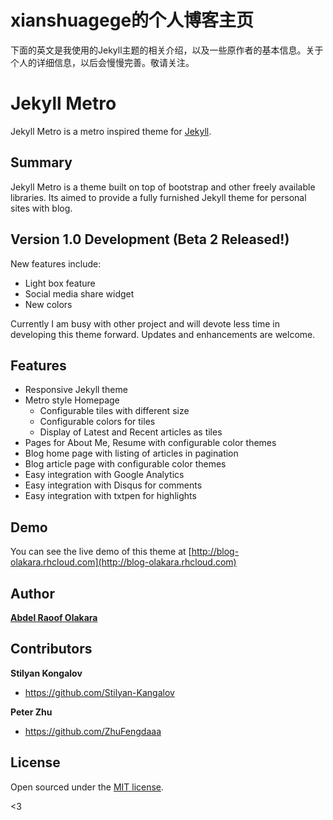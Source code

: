 # xianshuagege的个人博客主页
下面的英文是我使用的Jekyll主题的相关介绍，以及一些原作者的基本信息。关于个人的详细信息，以后会慢慢完善。敬请关注。



# Jekyll Metro

Jekyll Metro is a metro inspired theme for [Jekyll](http://jekyllrb.com).

## Summary

Jekyll Metro is a theme built on top of bootstrap and other freely available libraries. Its aimed to provide a fully furnished Jekyll theme for personal sites with blog. 

## Version 1.0 Development (Beta 2 Released!)

New features include:
- Light box feature
- Social media share widget
- New colors

Currently I am busy with other project and will devote less time in developing this theme forward. Updates and enhancements are welcome.


## Features

- Responsive Jekyll theme
- Metro style Homepage
  - Configurable tiles with different size
  - Configurable colors for tiles
  - Display of Latest and Recent articles as tiles
- Pages for About Me, Resume with configurable color themes
- Blog home page with listing of articles in pagination
- Blog article page with configurable color themes
- Easy integration with Google Analytics
- Easy integration with Disqus for comments
- Easy integration with txtpen for highlights

## Demo

You can see the live demo of this theme at [http://blog-olakara.rhcloud.com](http://blog-olakara.rhcloud.com)

## Author

**[Abdel Raoof Olakara](http://abdelraoof.com)**


## Contributors

**Stilyan Kongalov**
- <https://github.com/Stilyan-Kangalov>

**Peter Zhu**
- <https://github.com/ZhuFengdaaa>


## License

Open sourced under the [MIT license](LICENSE.md).

<3
